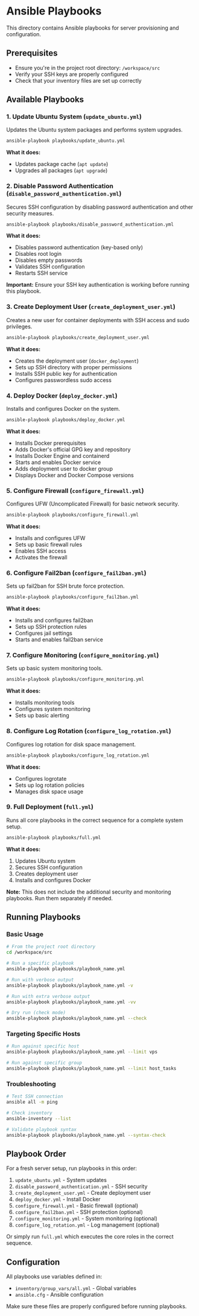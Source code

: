 # Ansible Playbooks

This directory contains Ansible playbooks for server provisioning and configuration.

## Prerequisites

- Ensure you're in the project root directory: `/workspace/src`
- Verify your SSH keys are properly configured
- Check that your inventory files are set up correctly

## Available Playbooks

### 1. Update Ubuntu System (`update_ubuntu.yml`)

Updates the Ubuntu system packages and performs system upgrades.

```bash
ansible-playbook playbooks/update_ubuntu.yml
```

**What it does:**

- Updates package cache (`apt update`)
- Upgrades all packages (`apt upgrade`)

### 2. Disable Password Authentication (`disable_password_authentication.yml`)

Secures SSH configuration by disabling password authentication and other security measures.

```bash
ansible-playbook playbooks/disable_password_authentication.yml
```

**What it does:**

- Disables password authentication (key-based only)
- Disables root login
- Disables empty passwords
- Validates SSH configuration
- Restarts SSH service

**Important:** Ensure your SSH key authentication is working before running this playbook.

### 3. Create Deployment User (`create_deployment_user.yml`)

Creates a new user for container deployments with SSH access and sudo privileges.

```bash
ansible-playbook playbooks/create_deployment_user.yml
```

**What it does:**

- Creates the deployment user (`docker_deployment`)
- Sets up SSH directory with proper permissions
- Installs SSH public key for authentication
- Configures passwordless sudo access

### 4. Deploy Docker (`deploy_docker.yml`)

Installs and configures Docker on the system.

```bash
ansible-playbook playbooks/deploy_docker.yml
```

**What it does:**

- Installs Docker prerequisites
- Adds Docker's official GPG key and repository
- Installs Docker Engine and containerd
- Starts and enables Docker service
- Adds deployment user to docker group
- Displays Docker and Docker Compose versions

### 5. Configure Firewall (`configure_firewall.yml`)

Configures UFW (Uncomplicated Firewall) for basic network security.

```bash
ansible-playbook playbooks/configure_firewall.yml
```

**What it does:**

- Installs and configures UFW
- Sets up basic firewall rules
- Enables SSH access
- Activates the firewall

### 6. Configure Fail2ban (`configure_fail2ban.yml`)

Sets up fail2ban for SSH brute force protection.

```bash
ansible-playbook playbooks/configure_fail2ban.yml
```

**What it does:**

- Installs and configures fail2ban
- Sets up SSH protection rules
- Configures jail settings
- Starts and enables fail2ban service

### 7. Configure Monitoring (`configure_monitoring.yml`)

Sets up basic system monitoring tools.

```bash
ansible-playbook playbooks/configure_monitoring.yml
```

**What it does:**

- Installs monitoring tools
- Configures system monitoring
- Sets up basic alerting

### 8. Configure Log Rotation (`configure_log_rotation.yml`)

Configures log rotation for disk space management.

```bash
ansible-playbook playbooks/configure_log_rotation.yml
```

**What it does:**

- Configures logrotate
- Sets up log rotation policies
- Manages disk space usage

### 9. Full Deployment (`full.yml`)

Runs all core playbooks in the correct sequence for a complete system setup.

```bash
ansible-playbook playbooks/full.yml
```

**What it does:**

1. Updates Ubuntu system
2. Secures SSH configuration
3. Creates deployment user
4. Installs and configures Docker

**Note:** This does not include the additional security and monitoring playbooks. Run them separately if needed.

## Running Playbooks

### Basic Usage

```bash
# From the project root directory
cd /workspace/src

# Run a specific playbook
ansible-playbook playbooks/playbook_name.yml

# Run with verbose output
ansible-playbook playbooks/playbook_name.yml -v

# Run with extra verbose output
ansible-playbook playbooks/playbook_name.yml -vv

# Dry run (check mode)
ansible-playbook playbooks/playbook_name.yml --check
```

### Targeting Specific Hosts

```bash
# Run against specific host
ansible-playbook playbooks/playbook_name.yml --limit vps

# Run against specific group
ansible-playbook playbooks/playbook_name.yml --limit host_tasks
```

### Troubleshooting

```bash
# Test SSH connection
ansible all -m ping

# Check inventory
ansible-inventory --list

# Validate playbook syntax
ansible-playbook playbooks/playbook_name.yml --syntax-check
```

## Playbook Order

For a fresh server setup, run playbooks in this order:

1. `update_ubuntu.yml` - System updates
2. `disable_password_authentication.yml` - SSH security
3. `create_deployment_user.yml` - Create deployment user
4. `deploy_docker.yml` - Install Docker
5. `configure_firewall.yml` - Basic firewall (optional)
6. `configure_fail2ban.yml` - SSH protection (optional)
7. `configure_monitoring.yml` - System monitoring (optional)
8. `configure_log_rotation.yml` - Log management (optional)

Or simply run `full.yml` which executes the core roles in the correct sequence.

## Configuration

All playbooks use variables defined in:

- `inventory/group_vars/all.yml` - Global variables
- `ansible.cfg` - Ansible configuration

Make sure these files are properly configured before running playbooks.
